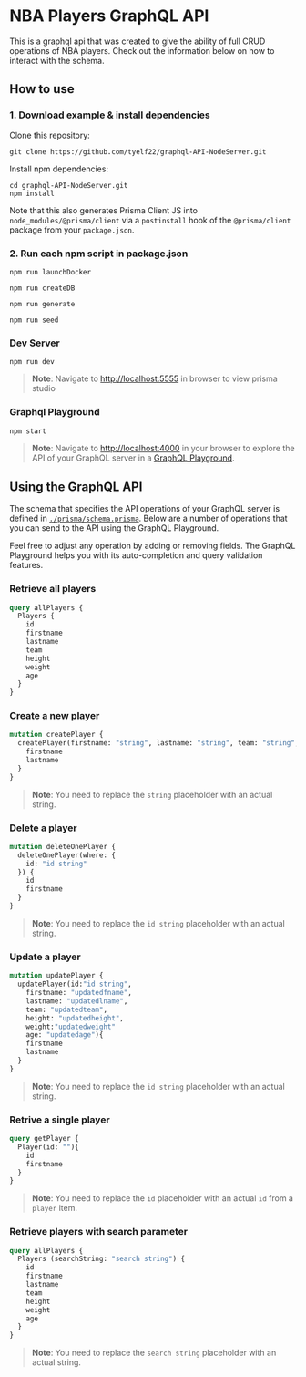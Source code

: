 # NBA Players GraphQL API

This is a graphql api that was created to give the ability of full CRUD operations of NBA players. Check out the information below on how to interact with the schema.

## How to use

### 1. Download example & install dependencies

Clone this repository:

```
git clone https://github.com/tyelf22/graphql-API-NodeServer.git
```

Install npm dependencies:

```
cd graphql-API-NodeServer.git
npm install
```

Note that this also generates Prisma Client JS into `node_modules/@prisma/client` via a `postinstall` hook of the `@prisma/client` package from your `package.json`.

### 2. Run each npm script in package.json

 ```
 npm run launchDocker
 ``` 
 ``` 
 npm run createDB
 ```     
 ``` 
 npm run generate
 ``` 
 ``` 
 npm run seed
 ```         
 ### Dev Server
 ``` 
 npm run dev
 ``` 
 > **Note**: Navigate to [http://localhost:5555](http://localhost:5555) in browser to view prisma studio         

### Graphql Playground

```javascript
npm start
```
 > **Note**: Navigate to [http://localhost:4000](http://localhost:4000) in your browser to explore the API of your GraphQL server in a [GraphQL Playground](https://github.com/prisma/graphql-playground).  


## Using the GraphQL API

The schema that specifies the API operations of your GraphQL server is defined in [`./prisma/schema.prisma`](./prisma/schema.prisma). Below are a number of operations that you can send to the API using the GraphQL Playground.

Feel free to adjust any operation by adding or removing fields. The GraphQL Playground helps you with its auto-completion and query validation features.

### Retrieve all players

```graphql
query allPlayers {
  Players {
    id
    firstname
    lastname
    team
    height
    weight
    age
  }
}
```

### Create a new player

```graphql
mutation createPlayer {
  createPlayer(firstname: "string", lastname: "string", team: "string", height: "string", weight:"string" age: "string"){
    firstname
    lastname
  }
}
```
> **Note**: You need to replace the `string` placeholder with an actual string.


### Delete a player

```graphql
mutation deleteOnePlayer {
  deleteOnePlayer(where: {
    id: "id string"
  }) {
    id
    firstname
  }
}
```
> **Note**: You need to replace the `id string` placeholder with an actual string.


### Update a player

```graphql
mutation updatePlayer {
  updatePlayer(id:"id string", 
    firstname: "updatedfname", 
    lastname: "updatedlname", 
    team: "updatedteam", 
    height: "updatedheight",
    weight:"updatedweight" 
    age: "updatedage"){
    firstname
    lastname
  }
}
```
> **Note**: You need to replace the `id string` placeholder with an actual string.


### Retrive a single player

```graphql
query getPlayer {
  Player(id: ""){
    id
    firstname
  }
}
```
> **Note**: You need to replace the `id` placeholder with an actual `id` from a `player` item.

### Retrieve players with search parameter

```graphql
query allPlayers {
  Players (searchString: "search string") {
    id
    firstname
    lastname
    team
    height
    weight
    age
  }
}
```
> **Note**: You need to replace the `search string` placeholder with an actual string.

